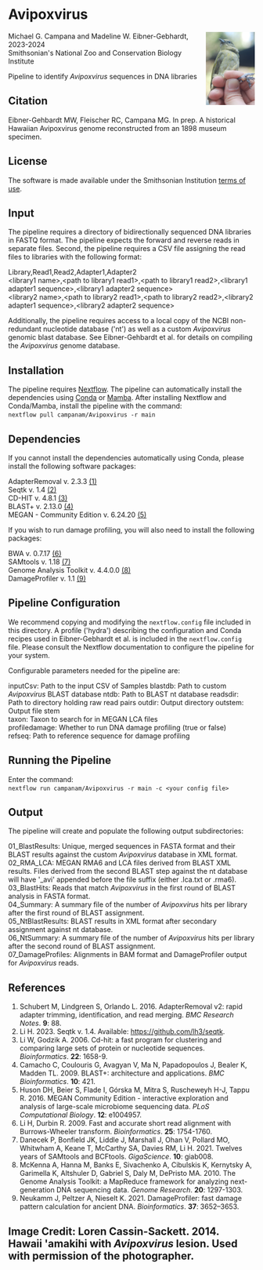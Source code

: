 # Avipoxvirus
<img align="right" src="DSC_0116.jpg" width="100"> 

Michael G. Campana and Madeline W. Eibner-Gebhardt, 2023-2024  
Smithsonian's National Zoo and Conservation Biology Institute  

Pipeline to identify *Avipoxvirus* sequences in DNA libraries  

## Citation  
Eibner-Gehbardt MW, Fleischer RC, Campana MG. In prep. A historical Hawaiian Avipoxvirus genome reconstructed from an 1898 museum specimen.  

## License  
The software is made available under the Smithsonian Institution [terms of use](https://www.si.edu/termsofuse).  

## Input  
The pipeline requires a directory of bidirectionally sequenced DNA libraries in FASTQ format. The pipeline expects the forward and reverse reads in separate files. Second, the pipeline requires a CSV file assigning the read files to libraries with the following format:  

Library,Read1,Read2,Adapter1,Adapter2  
\<library1 name>\,\<path to library1 read1\>,\<path to library1 read2\>,\<library1 adapter1 sequence\>,\<library1 adapter2 sequence\>  
\<library2 name>\,\<path to library2 read1\>,\<path to library2 read2\>,\<library2 adapter1 sequence\>,\<library2 adapter2 sequence\>  

Additionally, the pipeline requires access to a local copy of the NCBI non-redundant nucleotide database ('nt') as well as a custom *Avipoxvirus* genomic blast database. See Eibner-Gehbardt et al. for details on compiling the *Avipoxvirus* genome database.  

## Installation  
The pipeline requires [Nextflow](https://www.nextflow.io/). The pipeline can automatically install the dependencies using [Conda](https://conda.io) or [Mamba](https://mamba.readthedocs.io/en/latest/installation/mamba-installation.html). After installing Nextflow and Conda/Mamba, install the pipeline with the command:  
`nextflow pull campanam/Avipoxvirus -r main`  

## Dependencies  
If you cannot install the dependencies automatically using Conda, please install the following software packages:  

AdapterRemoval v. 2.3.3 [(1)](https://github.com/MikkelSchubert/adapterremoval)  
Seqtk v. 1.4 [(2)](https://github.com/lh3/seqtk)  
CD-HIT v. 4.8.1 [(3)](https://sites.google.com/view/cd-hit)  
BLAST+ v. 2.13.0 [(4)](https://blast.ncbi.nlm.nih.gov/doc/blast-help/downloadblastdata.html)  
MEGAN - Community Edition v. 6.24.20 [(5)](https://github.com/husonlab/megan-ce)  

If you wish to run damage profiling, you will also need to install the following packages:  

BWA v. 0.7.17 [(6)](https://bio-bwa.sourceforge.net/)  
SAMtools v. 1.18 [(7)](https://www.htslib.org/)  
Genome Analysis Toolkit v. 4.4.0.0 [(8)](https://gatk.broadinstitute.org/hc/en-us)  
DamageProfiler v. 1.1 [(9)](https://damageprofiler.readthedocs.io/en/latest/)  

## Pipeline Configuration  
We recommend copying and modifying the `nextflow.config` file included in this directory. A profile ('hydra') describing the configuration and Conda recipes used in Eibner-Gebhardt et al. is included in the `nextflow.config` file. Please consult the Nextflow documentation to configure the pipeline for your system.  

Configurable parameters needed for the pipeline are:

inputCsv: Path to the input CSV of Samples
blastdb: Path to custom *Avipoxvirus* BLAST database
ntdb: Path to BLAST nt database
readsdir: Path to directory holding raw read pairs
outdir: Output directory
outstem: Output file stem  
taxon: Taxon to search for in MEGAN LCA files  
profiledamage: Whether to run DNA damage profiling (true or false)  
refseq: Path to reference sequence for damage profiling  

## Running the Pipeline  
Enter the command:  
`nextflow run campanam/Avipoxvirus -r main -c <your config file>`  

## Output  
The pipeline will create and populate the following output subdirectories:  

01_BlastResults: Unique, merged sequences in FASTA format and their BLAST results against the custom *Avipoxvirus* database in XML format.  
02_RMA_LCA: MEGAN RMA6 and LCA files derived from BLAST XML results. Files derived from the second BLAST step against the nt database will have '_avi' appended before the file suffix (either .lca.txt or .rma6).  
03_BlastHits: Reads that match *Avipoxvirus* in the first round of BLAST analysis in FASTA format.  
04_Summary: A summary file of the number of *Avipoxvirus* hits per library after the first round of BLAST assignment.  
05_NtBlastResults: BLAST results in XML format after secondary assignment against nt database.  
06_NtSummary: A summary file of the number of *Avipoxvirus* hits per library after the second round of BLAST assignment.  
07_DamageProfiles: Alignments in BAM format and DamageProfiler output for *Avipoxvirus* reads.  

## References  
1. Schubert M, Lindgreen S, Orlando L. 2016. AdapterRemoval v2: rapid adapter trimming, identification, and read merging. *BMC Research Notes*. __9__: 88.  
2. Li H. 2023. Seqtk v. 1.4. Available: https://github.com/lh3/seqtk.  
3. Li W, Godzik A. 2006. Cd-hit: a fast program for clustering and comparing large sets of protein or nucleotide sequences. *Bioinformatics*. __22__: 1658-9.  
4. Camacho C, Coulouris G, Avagyan V, Ma N, Papadopoulos J, Bealer K, Madden TL. 2009. BLAST+: architecture and applications. *BMC Bioinformatics*. __10__: 421.
5. Huson DH, Beier S, Flade I, Górska M, Mitra S, Ruscheweyh H-J, Tappu R. 2016. MEGAN Community Edition - interactive exploration and analysis of large-scale microbiome sequencing data. *PLoS Computational Biology*. __12__: e1004957.  
6. Li H, Durbin R. 2009. Fast and accurate short read alignment with Burrows-Wheeler transform. *Bioinformatics*. __25__: 1754-1760.  
7. Danecek P, Bonfield JK, Liddle J, Marshall J, Ohan V, Pollard MO, Whitwham A, Keane T, McCarthy SA, Davies RM, Li H. 2021. Twelves years of SAMtools and BCFtools. *GigaScience*. __10__: giab008.  
8. McKenna A, Hanna M, Banks E, Sivachenko A, Cibulskis K, Kernytsky A, Garimella K, Altshuler D, Gabriel S, Daly M, DePristo MA. 2010. The Genome Analysis Toolkit: a MapReduce framework for analyzing next-generation DNA sequencing data. *Genome Research*. __20__: 1297-1303. 
9. Neukamm J, Peltzer A, Nieselt K. 2021. DamageProfiler: fast damage pattern calculation for ancient DNA. *Bioinformatics*. __37__: 3652–3653.  

## Image Credit: Loren Cassin-Sackett. 2014. Hawaii 'amakihi with *Avipoxvirus* lesion. Used with permission of the photographer.  
